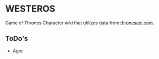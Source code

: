 # WESTEROS

Game of Thrones Character wiki that utilizes data from [thronesapi.com](https://thronesapi.com/).

## ToDo's
- Agre